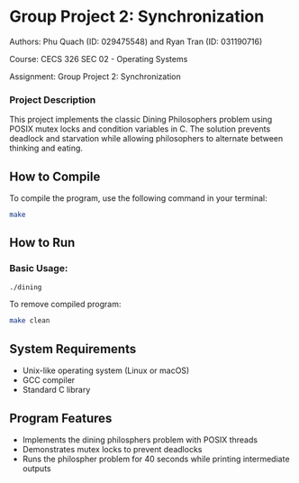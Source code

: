 # Group Project 2: Synchronization
Authors: Phu Quach (ID: 029475548) and Ryan Tran (ID: 031190716)

Course: CECS 326 SEC 02 - Operating Systems

Assignment: Group Project 2: Synchronization


### Project Description
This project implements the classic Dining Philosophers problem using POSIX mutex locks and condition variables in C. The solution prevents deadlock and starvation while allowing philosophers to alternate between thinking and eating.

## How to Compile

To compile the program, use the following command in your terminal:

```bash
make
```

## How to Run

### Basic Usage:
```bash
./dining
```

To remove compiled program:
```bash
make clean
```

## System Requirements
- Unix-like operating system (Linux or macOS)
- GCC compiler
- Standard C library

## Program Features
- Implements the dining philosphers problem with POSIX threads
- Demonstrates mutex locks to prevent deadlocks
- Runs the philospher problem for 40 seconds while printing intermediate outputs
